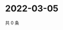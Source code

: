 # 2022-03-05

共 0 条

<!-- BEGIN WEIBO -->
<!-- 最后更新时间 Sat Mar 05 2022 06:09:41 GMT+0800 (China Standard Time) -->

<!-- END WEIBO -->
